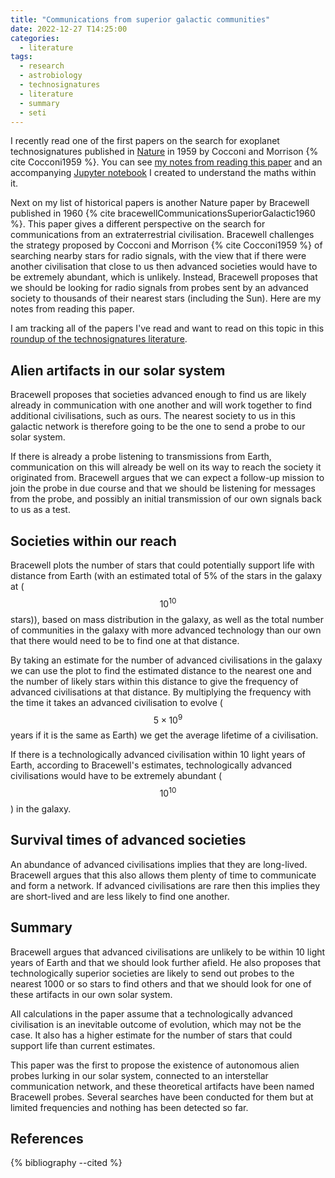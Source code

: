 ```yaml
---
title: "Communications from superior galactic communities"
date: 2022-12-27 T14:25:00
categories:
  - literature
tags:
  - research
  - astrobiology
  - technosignatures
  - literature
  - summary
  - seti
---
```


I recently read one of the first papers on the search for exoplanet technosignatures published in [Nature][nature] in 1959 by Cocconi and Morrison {% cite Cocconi1959 %}. You can see [my notes from reading this paper][cocconi-morrison] and an accompanying [Jupyter notebook][jupyter-cocconi-morrison] I created to understand the maths within it. 

Next on my list of historical papers is another Nature paper by Bracewell published in 1960 {% cite  bracewellCommunicationsSuperiorGalactic1960  %}. This paper gives a different perspective on the search for communications from an extraterrestrial civilisation. Bracewell challenges the strategy proposed by Cocconi and Morrison {% cite Cocconi1959 %} of searching nearby stars for radio signals, with the view that if there were another civilisation that close to us then advanced societies would have to be extremely abundant, which is unlikely. Instead, Bracewell proposes that we should be looking for radio signals from probes sent by an advanced society to thousands of their nearest stars (including the Sun). Here are my notes from reading this paper. 

I am tracking all of the papers I've read and want to read on this topic in this [roundup of the technosignatures literature][technosignatures-literature].

## Alien artifacts in our solar system
Bracewell proposes that societies advanced enough to find us are likely already in communication with one another and will work together to find additional civilisations, such as ours. The nearest society to us in this galactic network is therefore going to be the one to send a probe to our solar system. 

If there is already a probe listening to transmissions from Earth, communication on this will already be well on its way to reach the society it originated from. Bracewell argues that we can expect a follow-up mission to join the probe in due course and that we should be listening for messages from the probe, and possibly an initial transmission of our own signals back to us as a test.

## Societies within our reach
Bracewell plots the number of stars that could potentially support life with distance from Earth (with an estimated total of 5% of the stars in the galaxy at ($$10^{10}$$ stars)), based on mass distribution in the galaxy, as well as the total number of communities in the galaxy with more advanced technology than our own that there would need to be to find one at that distance. 

By taking an estimate for the number of advanced civilisations in the galaxy we can use the plot to find the estimated distance to the nearest one and the number of likely stars within this distance to give the frequency of advanced civilisations at that distance. By multiplying the frequency with the time it takes an advanced civilisation to evolve ($$5 \times 10^9$$ years if it is the same as Earth) we get the average lifetime of a civilisation.

If there is a technologically advanced civilisation within 10 light years of Earth, according to Bracewell's estimates, technologically advanced civilisations would have to be extremely abundant ($$10^{10}$$) in the galaxy.

## Survival times of advanced societies
An abundance of advanced civilisations implies that they are long-lived. Bracewell argues that this also allows them plenty of time to communicate and form a network. If advanced civilisations are rare then this implies they are short-lived and are less likely to find one another. 

## Summary
Bracewell argues that advanced civilisations are unlikely to be within 10 light years of Earth and that we should look further afield. He also proposes that technologically superior societies are likely to send out probes to the nearest 1000 or so stars to find others and that we should look for one of these artifacts in our own solar system. 

All calculations in the paper assume that a technologically advanced civilisation is an inevitable outcome of evolution, which may not be the case. It also has a higher estimate for the number of stars that could support life than current estimates. 

This paper was the first to propose the existence of autonomous alien probes lurking in our solar system, connected to an interstellar communication network, and these theoretical artifacts have been named Bracewell probes. Several searches have been conducted for them but at limited frequencies and nothing has been detected so far.  

## References

{% bibliography --cited %}

[bracewell]: https://www.nature.com/articles/186670a0
[cocconi-morrison]: https://open-research.gemmadanks.com/literature/search-for-interstellar-communications/
[gsfc]: https://www.nasa.gov/goddard
[jason-wright]: https://sites.psu.edu/astrowright/jason-t-wright-assistant-professor-of-astronomy-and-astrophysics/
[jupyter-cocconi-morrison]: https://github.com/gemmadanks/technosignatures/blob/main/radio-seti/interstellar-communications/interstellar-communications.ipynb
[my-research-process]: https://open-research.gemmadanks.com/planning/my-research-process/
[nature]: https://www.nature.com/
[penn-seti-course]: https://sites.psu.edu/seticourse/ 
[penn-seti-papers]: https://sites.psu.edu/seticourse/the-papers/
[penn-state]: https://www.psu.edu/
[seec]: https://seec.gsfc.nasa.gov/about.html
[technosignatures]: https://open-research.gemmadanks.com/notes/technosignatures/
[technosignatures-literature]: https://open-research.gemmadanks.com/literature/technosignatures-literature-roundup/
[technosignatures-seminars]: https://seec.gsfc.nasa.gov/Events/technosignatureSeminars.html
[why-technosignatures]: https://open-research.gemmadanks.com/planning/my-next-research-topic-technosignatures/

<script src="https://polyfill.io/v3/polyfill.min.js?features=es6"></script>
<script id="MathJax-script" async src="https://cdn.jsdelivr.net/npm/mathjax@3/es5/tex-mml-chtml.js"></script>